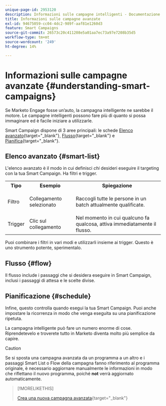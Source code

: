 ```yaml
---
unique-page-id: 2953120
description: Informazioni sulle campagne intelligenti - Documentazione di Marketo - Documentazione del prodotto
title: Informazioni sulle campagne avanzate
exl-id: 94675059-cc04-4dc2-989f-aaf81e1260d3
feature: Smart Campaigns
source-git-commit: 26573c20c411208e5a01aa7ec73a97e7208b35d5
workflow-type: tm+mt
source-wordcount: '249'
ht-degree: 14%

---
```


# Informazioni sulle campagne avanzate {#understanding-smart-campaigns}

Se Marketo Engage fosse un’auto, la campagna intelligente ne sarebbe il motore. Le campagne intelligenti possono fare più di quanto si possa immaginare ed è facile iniziare a utilizzarle.

Smart Campaign dispone di 3 aree principali: le schede [Elenco avanzato](/help/marketo/product-docs/core-marketo-concepts/smart-lists-and-static-lists/understanding-smart-lists.md){target="_blank"}, [Flusso](/help/marketo/product-docs/core-marketo-concepts/smart-campaigns/flow-actions/add-a-flow-step-to-a-smart-campaign.md){target="_blank"} e [Pianifica](/help/marketo/product-docs/core-marketo-concepts/smart-campaigns/using-smart-campaigns/schedule-a-recurring-batch-campaign.md){target="_blank"}.

## Elenco avanzato {#smart-list}

L&#39;elenco avanzato è il modo in cui definisci _chi_ desideri eseguire il targeting con la tua Smart Campaign. Ha filtri e trigger.

<table>
 <tbody>
  <tr>
   <th>Tipo</th>
   <th>Esempio</th>
   <th>Spiegazione</th>
  </tr>
  <tr>
   <td>Filtro</td>
   <td>Collegamento selezionato</td>
   <td><p>Raccogli tutte le persone in un batch attualmente qualificate.</p></td>
  </tr>
  <tr>
   <td colspan="1">Trigger</td>
   <td colspan="1">Clic sul collegamento</td>
   <td colspan="1">Nel momento in cui qualcuno fa qualcosa, attiva immediatamente il flusso.</td>
  </tr>
 </tbody>
</table>

Puoi combinare i filtri in vari modi e utilizzarli insieme ai trigger. Questo è uno strumento potente, sperimentalo.

## Flusso {#flow}

Il flusso include i passaggi che si desidera eseguire in Smart Campaign, inclusi i passaggi di attesa e le scelte divise.

## Pianificazione {#schedule}

Infine, questo controlla quando esegui la tua Smart Campaign. Puoi anche impostare la ricorrenza in modo che venga eseguita su una pianificazione ripetuta.

La campagna intelligente può fare un numero enorme di cose. Riprendetevelo e troverete tutto in Marketo diventa molto più semplice da capire.

>[!CAUTION]
>
>Se si sposta una campagna avanzata da un programma a un altro e i passaggi Smart List o Flow della campagna fanno riferimento al programma originale, è necessario aggiornare manualmente le informazioni in modo che riflettano il nuovo programma, poiché **not** verrà aggiornato automaticamente.

>[!MORELIKETHIS]
>
>[Crea una nuova campagna avanzata](/help/marketo/product-docs/core-marketo-concepts/smart-campaigns/creating-a-smart-campaign/create-a-new-smart-campaign.md){target="_blank"}

